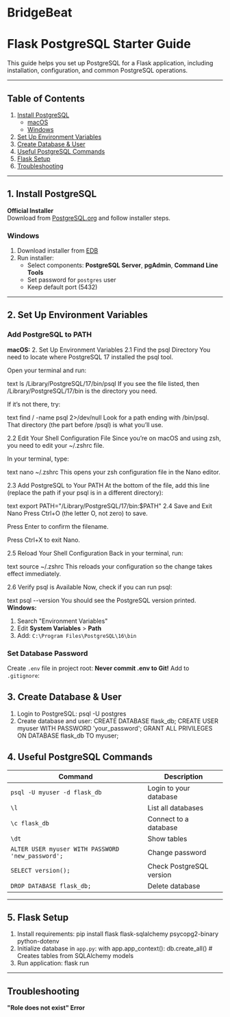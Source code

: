 # BridgeBeat

# Flask PostgreSQL Starter Guide

This guide helps you set up PostgreSQL for a Flask application, including installation, configuration, and common PostgreSQL operations.

---

## Table of Contents
1. [Install PostgreSQL](#1-install-postgresql)
   - [macOS](#macos)
   - [Windows](#windows)
2. [Set Up Environment Variables](#2-set-up-environment-variables)
3. [Create Database & User](#3-create-database--user)
4. [Useful PostgreSQL Commands](#4-useful-postgresql-commands)
5. [Flask Setup](#5-flask-setup)
6. [Troubleshooting](#troubleshooting)

---

## 1. Install PostgreSQL
**Official Installer**  
Download from [PostgreSQL.org](https://www.postgresql.org/download/macosx/) and follow installer steps.

### Windows
1. Download installer from [EDB](https://www.enterprisedb.com/downloads/postgres-postgresql-downloads)
2. Run installer:
   - Select components: **PostgreSQL Server**, **pgAdmin**, **Command Line Tools**
   - Set password for `postgres` user
   - Keep default port (5432)

---

## 2. Set Up Environment Variables

### Add PostgreSQL to PATH
**macOS:**
2. Set Up Environment Variables
2.1 Find the psql Directory
You need to locate where PostgreSQL 17 installed the psql tool.

Open your terminal and run:

text
ls /Library/PostgreSQL/17/bin/psql
If you see the file listed, then /Library/PostgreSQL/17/bin is the directory you need.

If it’s not there, try:

text
find / -name psql 2>/dev/null
Look for a path ending with /bin/psql. That directory (the part before /psql) is what you’ll use.

2.2 Edit Your Shell Configuration File
Since you’re on macOS and using zsh, you need to edit your ~/.zshrc file.

In your terminal, type:

text
nano ~/.zshrc
This opens your zsh configuration file in the Nano editor.

2.3 Add PostgreSQL to Your PATH
At the bottom of the file, add this line (replace the path if your psql is in a different directory):

text
export PATH="/Library/PostgreSQL/17/bin:$PATH"
2.4 Save and Exit Nano
Press Ctrl+O (the letter O, not zero) to save.

Press Enter to confirm the filename.

Press Ctrl+X to exit Nano.

2.5 Reload Your Shell Configuration
Back in your terminal, run:

text
source ~/.zshrc
This reloads your configuration so the change takes effect immediately.

2.6 Verify psql is Available
Now, check if you can run psql:

text
psql --version
You should see the PostgreSQL version printed.
**Windows:**  
1. Search "Environment Variables"
2. Edit **System Variables** > **Path**
3. Add: `C:\Program Files\PostgreSQL\16\bin`

### Set Database Password
Create `.env` file in project root:
**Never commit .env to Git!** Add to `.gitignore`:

## 3. Create Database & User

1. Login to PostgreSQL: 
psql -U postgres
2. Create database and user: 
CREATE DATABASE flask_db;
CREATE USER myuser WITH PASSWORD 'your_password';
GRANT ALL PRIVILEGES ON DATABASE flask_db TO myuser;

## 4. Useful PostgreSQL Commands

| Command | Description |
|---------|-------------|
| `psql -U myuser -d flask_db` | Login to your database |
| `\l` | List all databases |
| `\c flask_db` | Connect to a database |
| `\dt` | Show tables |
| `ALTER USER myuser WITH PASSWORD 'new_password';` | Change password |
| `SELECT version();` | Check PostgreSQL version |
| `DROP DATABASE flask_db;` | Delete database |

---

## 5. Flask Setup

1. Install requirements:
pip install flask flask-sqlalchemy psycopg2-binary python-dotenv
2. Initialize database in `app.py`:
with app.app_context():
db.create_all() # Creates tables from SQLAlchemy models
3. Run application:
flask run

---

## Troubleshooting

**"Role does not exist" Error**  
